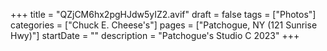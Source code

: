 +++
title = "QZjCM6hx2pgHJdw5yIZ2.avif"
draft = false
tags = ["Photos"]
categories = ["Chuck E. Cheese's"]
pages = ["Patchogue, NY (121 Sunrise Hwy)"]
startDate = ""
description = "Patchogue's Studio C 2023"
+++
